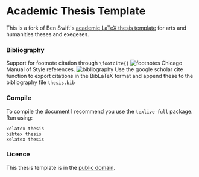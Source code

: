 # Academic Thesis Template

This is a fork of Ben Swift's [academic LaTeX thesis template](https://github.com/benswift/academic-thesis-template)
for arts and humanities theses and exegeses.

### Bibliography

Support for footnote citation through `\footcite{}` 
![footnotes](https://cloud.githubusercontent.com/assets/5771172/7110373/24b90836-e1f3-11e4-966e-f6fd01bcff5f.png)
Chicago Manual of Style references.
![bibliography](https://cloud.githubusercontent.com/assets/5771172/7110370/210ca864-e1f3-11e4-96c6-ad6dd771392b.png)
Use the google scholar cite function to export citations in the BibLaTeX 
format and append these to the bibliography file `thesis.bib`

### Compile

To compile the document I recommend you use the `texlive-full` package.
Run using:
```
xelatex thesis
bibtex thesis
xelatex thesis
```

### Licence

This thesis template is in the
[public domain](http://wiki.creativecommons.org/Public_domain).
